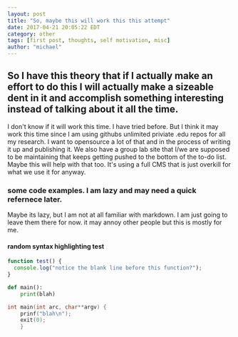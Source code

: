 ```yaml
---
layout: post
title: "So, maybe this will work this this attempt"
date: 2017-04-21 20:05:22 EDT
category: other
tags: [first post, thoughts, self motivation, misc]
author: "michael"
---
```


## So I have this theory that if I actually make an effort to do this I will actually make a sizeable dent in it and accomplish something interesting instead of talking about it all the time.

I don't know if it will work this time. I have tried before. But I think it may work this time since I am using githubs unlimited priviate .edu repos for all my research. I want to opensource a lot of that and in the process of writing it up and publishing it. We also have a group lab site that I/we are supposed to be maintaining that keeps getting pushed to the bottom of the to-do list. Maybe this will help with that too. It's using a full CMS that is just overkill for what we use it for anyway.

### some code examples. I am lazy and may need a quick refernece later.

Maybe its lazy, but I am not at all familiar with markdown. I am just going to leave them there for now. it may annoy other people but this is mostly for me.

#### random syntax highlighting test
```javascript
function test() {
  console.log("notice the blank line before this function?");
}
```

```python
def main():
	print(blah)
```

```c
int main(int arc, char**argv) {
	prinf("blah\n");
	exit(0);
	}
```
